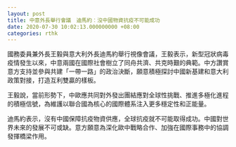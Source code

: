 ```yaml
---
layout: post
title: 中意外長舉行會議　迪馬約︰沒中國物資抗疫不可能成功
date: 2020-07-30 10:02:13.000000000 +08:00
categories: rthk
---
```


國務委員兼外長王毅與意大利外長迪馬約舉行視像會議，王毅表示，新型冠狀病毒疫情發生以來，中意兩國在國際社會樹立了同舟共濟、共克時艱的典範。中方讚賞意方支持並參與共建「一帶一路」的政治決斷，願意積極探討中國新基建和意大利政策對接，打造互利雙贏的樣板。

王毅說，當前形勢下，中歐應共同對外發出團結應對全球性挑戰、推進多極化進程的積極信號，為維護以聯合國為核心的國際體系注入更多穩定性和正能量。

迪馬約表示，沒有中國保障抗疫物資供應，全球抗疫就不可能取得成功。中國對世界未來的發展不可或缺。意方願意為深化歐中戰略合作、加強在國際事務中的協調發揮橋梁作用。
